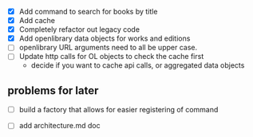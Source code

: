 - [x] Add command to search for books by title
- [x] Add cache
- [x] Completely refactor out legacy code 
- [x] Add openlibrary data objects for works and editions
- [ ] openlibrary URL arguments need to all be upper case. 
- [ ] Update http calls for OL objects to check the cache first
  - decide if you want to cache api calls, or aggregated data objects

## problems for later 
- [ ] build a factory that allows for easier registering of command 
- [ ] add architecture.md doc


